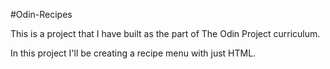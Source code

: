 #Odin-Recipes

This is a project that I have built as the part of The Odin Project curriculum.

In this project I'll be creating a recipe menu with just HTML. 
